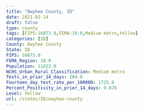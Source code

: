 ```yaml
---
title: "Owyhee County, ID"
date: 2021-02-14
draft: false
type: county
tags: [FIPS:16073.0,FEMA:10.0,Medium metro,Yellow]
categories: [ID]
County: Owyhee County
State: ID
FIPS: 16073.0
FEMA_Region: 10.0
Population: 11823.0
NCHS_Urban_Rural_Classification: Medium metro
Tests_in_prior_14_days: 204.0
Fourteen_day_test_rate_per_100000: 1725.0
Percent_Positivity_in_prior_14_days: 0.078
Level: Yellow
url: /states/ID/owyhee-county
---
```



